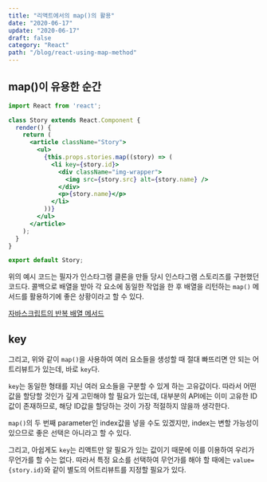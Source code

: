 ```yaml
---
title: "리액트에서의 map()의 활용"
date: "2020-06-17"
update: "2020-06-17"
draft: false
category: "React"
path: "/blog/react-using-map-method"
---
```


## map()이 유용한 순간

```jsx
import React from 'react';

class Story extends React.Component {
  render() {
    return (
      <article className="Story">
        <ul>
          {this.props.stories.map((story) => (
            <li key={story.id}>
              <div className="img-wrapper">
                <img src={story.src} alt={story.name} />
              </div>
              <p>{story.name}</p>
            </li>
          ))}
        </ul>
      </article>
    );
  }
}

export default Story;
```

위의 예시 코드는 필자가 인스타그램 클론을 만들 당시 인스타그램 스토리즈를 구현했던 코드다. 콜백으로 배열을 받아 각 요소에 동일한 작업을 한 후 배열을 리턴하는 `map()` 메서드를 활용하기에 좋은 상황이라고 할 수 있다.

[자바스크립트의 반복 배열 메서드](https://codeameba.netlify.app/blog/array-method-iteration)


## key
그리고, 위와 같이 `map()`을 사용하여 여러 요소들을 생성할 때 절대 빠뜨리면 안 되는 어트리뷰트가 있는데, 바로 `key`다.

`key`는 동일한 형태를 지닌 여러 요소들을 구분할 수 있게 하는 고유값이다. 따라서 어떤 값을 할당할 것인가 깊게 고민해야 할 필요가 있는데, 대부분의 API에는 이미 고유한 ID값이 존재하므로, 해당 ID값을 할당하는 것이 가장 적절하지 않을까 생각한다.

`map()`의 두 번째 parameter인 index값을 넣을 수도 있겠지만, index는 변할 가능성이 있으므로 좋은 선택은 아니라고 할 수 있다.

그리고, 아쉽게도 `key`는 리액트만 알 필요가 있는 값이기 때문에 이를 이용하여 우리가 무언가를 할 수는 없다. 따라서 특정 요소를 선택하여 무언가를 해야 할 때에는 `value={story.id}`와 같이 별도의 어트리뷰트를 지정할 필요가 있다.
